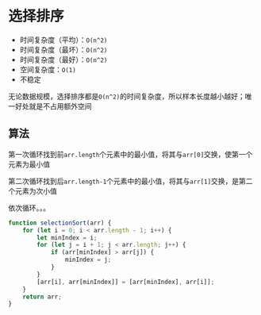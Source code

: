 # 选择排序

- 时间复杂度（平均）：`O(n^2)`
- 时间复杂度（最坏）：`O(n^2)`
- 时间复杂度（最好）：`O(n^2)`
- 空间复杂度：`O(1)`
- 不稳定

无论数据规模，选择排序都是`O(n^2)`的时间复杂度，所以样本长度越小越好；唯一好处就是不占用额外空间

## 算法

第一次循环找到前`arr.length`个元素中的最小值，将其与`arr[0]`交换，使第一个元素为最小值

第二次循环找到后`arr.length-1`个元素中的最小值，将其与`arr[1]`交换，是第二个元素为次小值

依次循环。。。

```js
function selectionSort(arr) {
	for (let i = 0; i < arr.length - 1; i++) {
		let minIndex = i;
		for (let j = i + 1; j < arr.length; j++) {
			if (arr[minIndex] > arr[j]) {
				minIndex = j;
			}
		}
		[arr[i], arr[minIndex]] = [arr[minIndex], arr[i]];
	}
	return arr;
}
```
